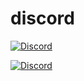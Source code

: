 # discord

<a href="https://discord.gg/jdnUcb9"><img alt="Discord" src="https://img.shields.io/discord/676402832106192917?style=plastic"></a>

 <a href="https://discord.gg/jdnUcb9"><img
                alt="Discord"
                src="https://img.shields.io/discord/676402832106192917?label=Discord&logo=discord&logoColor=ffffff&labelColor=ff69b4&color=blueviolet"></a>
